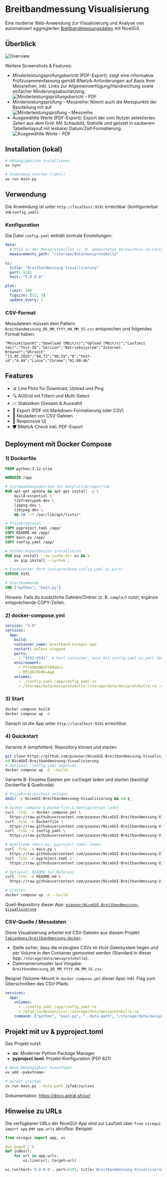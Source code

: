 # Breitbandmessung Visualisierung

Eine moderne Web-Anwendung zur Visualisierung und Analyse von automatisiert aggregierten [Breitbandmessungsdaten](https://github.com/fabianbees/breitbandmessung-docker) mit NiceGUI.

## Überblick

![Overview](images/overview.png)

Weitere Screenshots & Features:

- Minderleistungsprüfungsbericht (PDF-Export): zeigt eine informative Prüfzusammenfassung gemäß BNetzA‑Anforderungen auf Basis Ihrer Messreihen, inkl. Links zur Allgemeinverfügung/Handreichung sowie einfacher Minderungsabschätzung.  
  ![Minderleistungsprüfungsbericht – PDF](images/Minderleistungspruefungsbericht-PDF-Export.png)
- Minderleistungsprüfung – Messreihe: Nimmt auch die Messpunkte der Beurteilung mit auf.  
  ![Minderleistungsprüfung – Messreihe](images/Minderleistungspruefung-Messreihe.png)
- Ausgewählte Werte (PDF-Export): Export der vom Nutzer selektierten Zeilen aus dem Grid. Mit Schaubild, Statistik und gelistet in sauberem Tabellenlayout mit lesbarer Datum/Zeit‑Formatierung.  
  ![Ausgewählte Werte – PDF](images/selected-values-PDF-Export.png)

## Installation (lokal)

```bash
# Abhängigkeiten installieren
uv sync

# Anwendung starten (lokal)
uv run main.py
```

## Verwendung

Die Anwendung ist unter `http://localhost:9191` erreichbar (konfigurierbar via `config.yaml`).

### Konfiguration

Die Datei `config.yaml` enthält zentrale Einstellungen:

```yaml
data:
  # Pfad zu den Messprotokollen (z. B. gemountetes Verzeichnis im Container)
  measurements_path: "/storage/data/messprotokolle"

ui:
  title: "Breitbandmessung Visualisierung"
  port: 9191
  host: "0.0.0.0"

plot:
  limit: 100
  figsize: [12, 5]
  update_every: 1
```

### CSV-Format

Messdateien müssen dem Pattern `Breitbandmessung_DD_MM_YYYY_HH_MM_SS.csv` entsprechen und folgendes Format haben:

```csv
"Messzeitpunkt";"Download (Mbit/s)";"Upload (Mbit/s)";"Laufzeit (ms)";"Test-ID";"Version";"Betriebssystem";"Internet-Browser";"Uhrzeit"
"13.05.2025";"94,73";"90,59";"8";"test-id";"4.49";"Linux";"Chrome";"01:00:46"
```

## Features

- 📊 Line Plots für Download, Upload und Ping
- 🔍 AGGrid mit Filtern und Multi-Select
- 📈 Statistiken (Gesamt & Auswahl)
- 💾 Export (PDF mit Markdown-Formatierung oder CSV)
- 🔄 Neuladen von CSV-Dateien
- 🎨 Responsive UI
- 🛡️ BNetzA-Check inkl. PDF-Export

## Deployment mit Docker Compose

### 1) Dockerfile

```dockerfile
FROM python:3.12-slim

WORKDIR /app

# Systemabhängigkeiten für matplotlib/reportlab
RUN apt-get update && apt-get install -y \
    build-essential \
    libfreetype6-dev \
    libpng-dev \
    libjpeg-dev \
    && rm -rf /var/lib/apt/lists/*

# Projektdateien
COPY pyproject.toml /app/
COPY README.md /app/
COPY main.py /app/
COPY config.yaml /app/

# Python-Dependencies installieren
RUN pip install --no-cache-dir uv && \
    uv pip install --system .

# Exponierter Port (entsprechend config.yaml ui.port)
EXPOSE 9191

# Startkommando
CMD ["python", "main.py"]
```

Hinweis: Falls du zusätzliche Dateien/Ordner (z. B. `sample/`) nutzt, ergänze entsprechende COPY-Zeilen.

### 2) docker-compose.yml

```yaml
version: "3.9"
services:
  app:
    build: .
    container_name: breitband-nicegui-app
    restart: unless-stopped
    ports:
      - "9191:9191"  # host:container, muss mit config.yaml ui.port übereinstimmen
    environment:
      - PYTHONUNBUFFERED=1
      - MPLBACKEND=Agg
    volumes:
      - ./config.yaml:/app/config.yaml:ro
      - /storage/data/messprotokolle:/storage/data/messprotokolle:ro  # Pfad mit Mess-CSV (anpassen)
```

### 3) Start

```bash
docker compose build
docker compose up -d
```

Danach ist die App unter `http://localhost:9191` erreichbar.

### 4) Quickstart

Variante A (empfohlen): Repository klonen und starten

```bash
git clone https://github.com/pzauner/NiceGUI-Breitbandmessung-Visualisierung.git
cd NiceGUI-Breitbandmessung-Visualisierung
# Optional: config.yaml anpassen
docker compose up -d --build
```

Variante B: Einzelne Dateien per curl/wget laden und starten (benötigt Dockerfile & Quellcode)

```bash
# Projektverzeichnis anlegen
mkdir -p NiceGUI-Breitbandmessung-Visualisierung && cd $_

# docker-compose & Dockerfile & Konfiguration laden
curl -fsSL -o docker-compose.yml \
  https://raw.githubusercontent.com/pzauner/NiceGUI-Breitbandmessung-Visualisierung/main/docker-compose.yml
curl -fsSL -o Dockerfile \
  https://raw.githubusercontent.com/pzauner/NiceGUI-Breitbandmessung-Visualisierung/main/Dockerfile
curl -fsSL -o config.yaml \
  https://raw.githubusercontent.com/pzauner/NiceGUI-Breitbandmessung-Visualisierung/main/config.yaml

# Quellcode (main.py, pyproject.toml) laden
curl -fsSL -o main.py \
  https://raw.githubusercontent.com/pzauner/NiceGUI-Breitbandmessung-Visualisierung/main/main.py
curl -fsSL -o pyproject.toml \
  https://raw.githubusercontent.com/pzauner/NiceGUI-Breitbandmessung-Visualisierung/main/pyproject.toml

# Optional: README für Referenz
curl -fsSL -o README.md \
  https://raw.githubusercontent.com/pzauner/NiceGUI-Breitbandmessung-Visualisierung/main/README.md

# Starten
docker compose up -d --build
```

Quell-Repository dieser App: [`pzauner/NiceGUI-Breitbandmessung-Visualisierung`](https://github.com/pzauner/NiceGUI-Breitbandmessung-Visualisierung)

### CSV-Quelle / Messdaten

Diese Visualisierung arbeitet mit CSV-Dateien aus diesem Projekt: [`fabianbees/breitbandmessung-docker`](https://github.com/fabianbees/breitbandmessung-docker).

- Stelle sicher, dass die erzeugten CSVs im Host-Dateisystem liegen und per Volume in den Container gemountet werden (Standard in dieser App: `/storage/data/messprotokolle`).
- Dateinamensmuster laut Vorgabe: `Breitbandmessung_DD_MM_YYYY_HH_MM_SS.csv`.

Beispiel (Volume-Mount in `docker-compose.yml` dieser App) inkl. Flag zum Überschreiben des CSV-Pfads:

```yaml
services:
  app:
    volumes:
      - ./config.yaml:/app/config.yaml:ro
      - /pfad/zu/deinen/csvs:/storage/data/messprotokolle:ro
    command: ["python", "main.py", "--data-path", "/storage/data/messprotokolle"]
```

## Projekt mit uv & pyproject.toml

Das Projekt nutzt:
- **uv**: Moderner Python Package Manager
- **pyproject.toml**: Projekt-Konfiguration (PEP 621)

```bash
# Neue Abhängigkeit hinzufügen
uv add <paketname>

# Direkt starten
uv run main.py --data-path /pfad/zu/csvs
```

Dokumentation: https://docs.astral.sh/uv/

## Hinweise zu URLs

Die verfügbaren URLs der NiceGUI-App sind zur Laufzeit über `from nicegui import app` per `app.urls` abrufbar. Beispiel:

```python
from nicegui import app, ui

@ui.page('/')
def index():
    for url in app.urls:
        ui.link(url, target=url)

ui.run(host='0.0.0.0', port=9191, title='Breitbandmessung Visualisierung')
```
